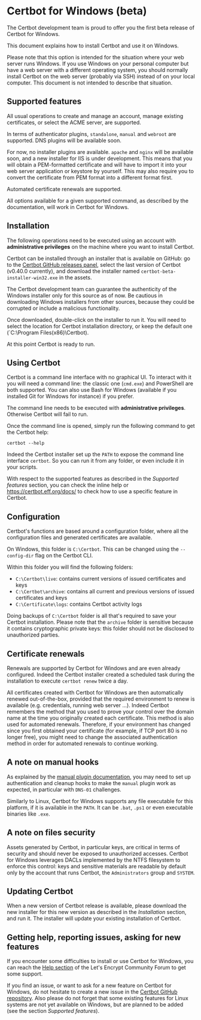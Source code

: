 # Certbot for Windows (beta)

The Certbot development team is proud to offer you the first beta release of Certbot for Windows.

This document explains how to install Certbot and use it on Windows.

Please note that this option is intended for the situation where your web server runs Windows. If you use Windows on your personal computer but have a web server with a different operating system, you should normally install Certbot on the web server (probably via SSH) instead of on your local computer. This document is not intended to describe that situation.

## Supported features

All usual operations to create and manage an account, manage existing certificates, or select the ACME server, are supported.

In terms of authenticator plugins, `standalone`, `manual` and `webroot` are supported. DNS plugins will be available soon.

For now, no installer plugins are available. `apache` and `nginx` will be available soon, and a new installer for IIS is under development. This means that you will obtain a PEM-formatted certificate and will have to import it into your web server application or keystore by yourself. This may also require you to convert the certificate from PEM format into a different format first.

Automated certificate renewals are supported.

All options available for a given supported command, as described by the documentation, will work in Certbot for Windows.

## Installation

The following operations need to be executed using an account with **administrative privileges** on the machine where you want to install Certbot.

Certbot can be installed through an installer that is available on GitHub: go to the [Certbot GitHub releases panel](https://github.com/certbot/certbot/releases), select the last version of Certbot (v0.40.0 currently), and download the installer named `certbot-beta-installer-win32.exe` in the assets.

The Certbot development team can guarantee the authenticity of the Windows installer only for this source as of now. Be cautious in downloading Windows installers from other sources, because they could be corrupted or include a malicious functionality.

Once downloaded, double-click on the installer to run it. You will need to select the location for Certbot installation directory, or keep the default one (`C:\Program Files(x86)\Certbot).

At this point Certbot is ready to run.

## Using Certbot

Certbot is a command line interface with no graphical UI. To interact with it you will need a command line: the classic one (`cmd.exe`) and PowerShell are both supported. You can also use Bash for Windows (available if you installed Git for Windows for instance) if you prefer.

The command line needs to be executed with **administrative privileges**. Otherwise Certbot will fail to run.

Once the command line is opened, simply run the following command to get the Certbot help:
```
certbot --help
```

Indeed the Certbot installer set up the `PATH` to expose the command line interface `certbot`. So you can run it from any folder, or even include it in your scripts.

With respect to the supported features as described in the _Supported features_ section, you can check the inline help or https://certbot.eff.org/docs/ to check how to use a specific feature in Certbot.

## Configuration

Certbot's functions are based around a configuration folder, where all the configuration files and generated certificates are available.

On Windows, this folder is `C:\Certbot`. This can be changed using the `--config-dir` flag on the Certbot CLI.

Within this folder you will find the following folders:
* `C:\Certbot\live`: contains current versions of issued certificates and keys
* `C:\Certbot\archive`: contains all current and previous versions of issued certificates and keys
* `C:\Certificate\logs`: contains Certbot activity logs

Doing backups of `C:\Certbot` folder is all that's required to save your Certbot installation. Please note that the `archive` folder is sensitive because it contains cryptographic private keys: this folder should not be disclosed to unauthorized parties.

## Certificate renewals

Renewals are supported by Certbot for Windows and are even already configured. Indeed the Certbot installer created a scheduled task during the installation to execute `certbot renew` twice a day.

All certificates created with Certbot for Windows are then automatically renewed out-of-the-box, provided that the required environment to renew is available (e.g. credentials, running web server ...). Indeed Certbot remembers the method that you used to prove your control over the domain name at the time you originally created each certificate. This method is also used for automated renewals. Therefore, if your environment has changed since you first obtained your certificate (for example, if TCP port 80 is no longer free), you might need to change the associated authentication method in order for automated renewals to continue working.

## A note on manual hooks

As explained by the [manual plugin documentation](https://certbot.eff.org/docs/using.html#manual), you may need to set up authentication and cleanup hooks to make the `manual` plugin work as expected, in particular with `DNS-01` challenges.

Similarly to Linux, Certbot for Windows supports any file executable for this platform, if it is available in the `PATH`. It can be `.bat`, `.ps1` or even executable binaries like `.exe`.

## A note on files security

Assets generated by Certbot, in particular keys, are critical in terms of security and should never be exposed to unauthorized accesses. Certbot for Windows leverages DACLs implemented by the NTFS filesystem to enforce this control: keys and sensitive materials are readable by default only by the account that runs Certbot, the `Administrators` group and `SYSTEM`.

## Updating Certbot

When a new version of Certbot release is available, please download the new installer for this new version as described in the _Installation_ section, and run it. The installer will update your existing installation of Certbot.

## Getting help, reporting issues, asking for new features

If you encounter some difficulties to install or use Certbot for Windows, you can reach the [Help section](https://community.letsencrypt.org/c/help) of the Let's Encrypt Community Forum to get some support.

If you find an issue, or want to ask for a new feature on Certbot for Windows, do not hesitate to create a new issue in the [Certbot GitHub repository](https://github.com/certbot/certbot/issues). Also please do not forget that some existing features for Linux systems are not yet available on Windows, but are planned to be added (see the section _Supported features_).